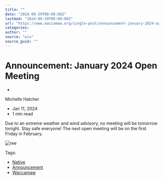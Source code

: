 ```yaml
---
title: ""
date: "2024-09-29T00:00:00Z"
lastmod: "2024-09-29T00:00:00Z"
url: "https://www.waccamaw.org/single-post/announcement-january-2024-open-meeting"
categories:
author: ""
source: "wix"
source_guid: ""
---
```


# Announcement: January 2024 Open Meeting

-

Michelle Hatcher
- Jan 11, 2024
- 1 min read

Due to an extreme weather and wind advisory, no meeting will be tomorrow tonight. Stay safe everyone! The next open meeting will be on the first Friday in February.

![ree](https://static.wixstatic.com/media/98a108_7c9fe9a4dde748edb90f891337111fa9~mv2.jpg/v1/fill/w_147,h_98,al_c,q_80,usm_0.66_1.00_0.01,blur_2,enc_avif,quality_auto/98a108_7c9fe9a4dde748edb90f891337111fa9~mv2.jpg)

Tags:

- [Native](https://www.waccamaw.org/updates/tags/native)
- [Announcement](https://www.waccamaw.org/updates/tags/announcement)
- [Waccamaw](https://www.waccamaw.org/updates/tags/waccamaw-2)

